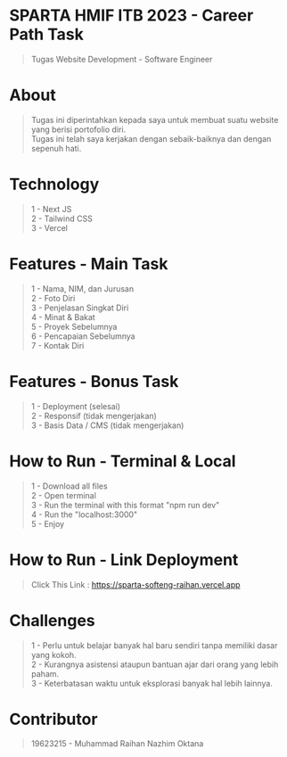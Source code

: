 # SPARTA HMIF ITB 2023 - Career Path Task
> Tugas Website Development - Software Engineer

# About
> Tugas ini diperintahkan kepada saya untuk membuat suatu website yang berisi portofolio diri.
> <br>
> Tugas ini telah saya kerjakan dengan sebaik-baiknya dan dengan sepenuh hati.

# Technology
> 1 - Next JS
> <br>
> 2 - Tailwind CSS
> <br>
> 3 - Vercel

# Features - Main Task
> 1 - Nama, NIM, dan Jurusan
> <br>
> 2 - Foto Diri
> <br>
> 3 - Penjelasan Singkat Diri
> <br>
> 4 - Minat & Bakat
> <br>
> 5 - Proyek Sebelumnya
> <br>
> 6 - Pencapaian Sebelumnya
> <br>
> 7 - Kontak Diri

# Features - Bonus Task
> 1 - Deployment (selesai)
> <br>
> 2 - Responsif (tidak mengerjakan)
> <br>
> 3 - Basis Data / CMS (tidak mengerjakan)

# How to Run - Terminal & Local
> 1 - Download all files
> <br>
> 2 - Open terminal
> <br>
> 3 - Run the terminal with this format "npm run dev"
> <br>
> 4 - Run the "localhost:3000"
> <br>
> 5 - Enjoy

# How to Run - Link Deployment
> Click This Link : https://sparta-softeng-raihan.vercel.app

# Challenges
> 1 - Perlu untuk belajar banyak hal baru sendiri tanpa memiliki dasar yang kokoh.
> <br>
> 2 - Kurangnya asistensi ataupun bantuan ajar dari orang yang lebih paham.
> <br>
> 3 - Keterbatasan waktu untuk eksplorasi banyak hal lebih lainnya.

# Contributor
> 19623215 - Muhammad Raihan Nazhim Oktana
